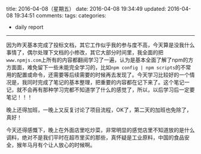 title: 2016-04-08（星期五）
date: 2016-04-08 19:34:49
updated: 2016-04-08 19:34:51
comments: 
tags:
categories:
- daily report

---

因为昨天基本完成了投标文档，其它工作似乎我的参与度不高，今天算是没我什么事情了，偶尔处理下文档的小修改，其它大部分时间里，我全面的把```www.npmjs.com```上所有的内容都翻阅学习了一遍，认为是基本全面了解了npm的方方面面，难免留下一些未能完全学习的，比如```npm config | npm scripts```的不常用的配置或命令，还需要等后续需要的时候再去发现了。今天学习比较好的一个情况是，我同时完成了笔记的基本整理，把重要的内容都在记下来了。这个笔记一记，就不会再有那种学习完都不知道学了什么的感觉了，所以，以后学习后一定要笔记！！！

晚上还得加班，一晚上又反复讨论了项目流程，OK了，第二天的加班也免除了，真好！

今天还得感慨下，晚上在外面店里吃炒菜，非常明显的感觉店里不知道放的是什么调料，绝对不是我们平时在超市里买的那些，真怀疑是工业原料，中国的食品安全，猴年马月有个让人放心的时候啊。
